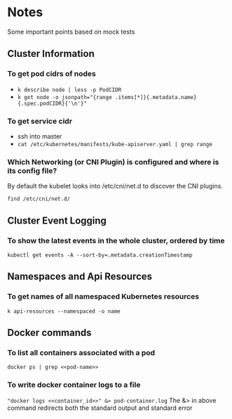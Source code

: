 # Notes

Some important points based on mock tests

## Cluster Information

### To get pod cidrs of nodes

- ```k describe node | less -p PodCIDR```
- ```k get node -o jsonpath="{range .items[*]}{.metadata.name} {.spec.podCIDR}{'\n'}"```

### To get service cidr

- ssh into master
- ```cat /etc/kubernetes/manifests/kube-apiserver.yaml | grep range```

### Which Networking (or CNI Plugin) is configured and where is its config file?

By default the kubelet looks into /etc/cni/net.d to discover the CNI plugins.

```find /etc/cni/net.d/```

## Cluster Event Logging

### To show the latest events in the whole cluster, ordered by time

```kubectl get events -A --sort-by=.metadata.creationTimestamp```

## Namespaces and Api Resources

### To get names of all namespaced Kubernetes resources

```k api-resources --namespaced -o name```

## Docker commands

### To list all containers associated with a pod

```docker ps | grep <<pod-name>>```

### To write docker container logs to a file

```"docker logs <<container_id>>" &> pod-container.log```
The &> in above command redirects both the standard output and standard error